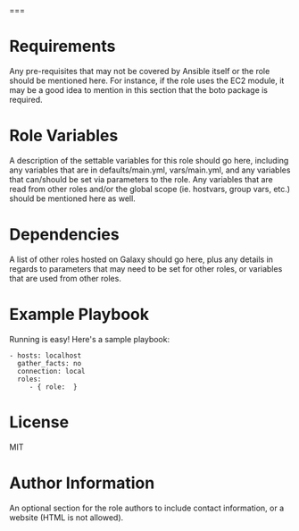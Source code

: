 ===

# Requirements

Any pre-requisites that may not be covered by Ansible itself or the role should be mentioned here. For instance, if the role uses the EC2 module, it may be a good idea to mention in this section that the boto package is required.

# Role Variables

A description of the settable variables for this role should go here, including any variables that are in defaults/main.yml, vars/main.yml, and any variables that can/should be set via parameters to the role. Any variables that are read from other roles and/or the global scope (ie. hostvars, group vars, etc.) should be mentioned here as well.

# Dependencies

A list of other roles hosted on Galaxy should go here, plus any details in regards to parameters that may need to be set for other roles, or variables that are used from other roles.

# Example Playbook

Running is easy! Here's a sample playbook:

```
- hosts: localhost
  gather_facts: no
  connection: local
  roles:
     - { role:  }
```

# License

MIT

# Author Information

An optional section for the role authors to include contact information, or a website (HTML is not allowed).
